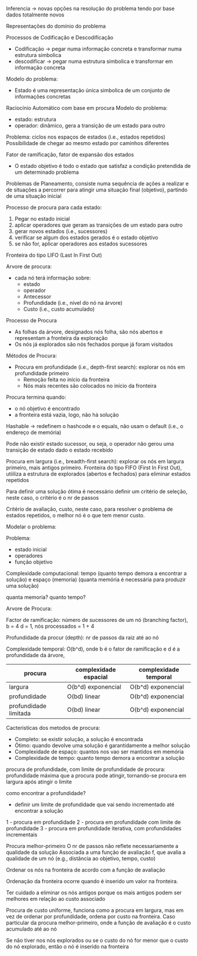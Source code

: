 Inferencia -> novas opções na resolução do problema tendo por base dados totalmente novos

Representações do domínio do problema

Processos de Codificação e Descodificação
- Codificação -> pegar numa informação concreta e transformar numa estrutura simbolica
- descodificar -> pegar numa estrutura simbolica e transformar em informação concreta

Modelo do problema:
- Estado é uma representação única simbolica de um conjunto de informações concretas

Raciocínio Automático com base em procura
Modelo do problema:
- estado: estrutura
- operador: dinâmico, gera a transição de um estado para outro

Problema: ciclos nos espaços de estados (i.e., estados repetidos)
Possibilidade de chegar ao mesmo estado por caminhos diferentes


Fator de ramificação, fator de expansão dos estados

- O estado objetivo é todo o estado que satisfaz a condição pretendida de um determinado problema

Problemas de Planeamento, consiste numa sequência de ações a realizar e de situações a percorrer para atingir uma situação final (objetivo), partindo de uma situação inicial

Processo de procura para cada estado:
1. Pegar no estado inicial 
2. aplicar operadores que geram as transições de um estado para outro
3. gerar novos estados (i.e., sucessores)
4. verificar se algum dos estados gerados é o estado objetivo
5. se não for, aplicar operadores aos estados sucessores

Fronteira do tipo LIFO (Last In First Out)

Arvore de procura:
- cada nó terá informação sobre:
  - estado
  - operador
  - Antecessor
  - Profundidade (i.e., nível do nó na árvore)
  - Custo (i.e., custo acumulado)

Processo de Procura
- As folhas da árvore, designados nós folha, são nós abertos e representam a fronteira da exploração
- Os nós já explorados são nós fechados porque já foram visitados

Métodos de Procura:
- Procura em profundidade (i.e., depth-first search): explorar os nós em profundidade primeiro
    - Remoção feita no início da fronteira
    - Nós mais recentes são colocados no início da fronteira

Procura termina quando:
- o nó objetivo é encontrado
- a fronteira está vazia, logo, não há solução

Hashable -> redefinem o hashcode e o equals, não usam o default (i.e., o endereço de memória)

Pode não existir estado sucessor, ou seja, o operador não gerou uma transição de estado dado o estado recebido

Procura em largura (i.e., breadth-first search): explorar os nós em largura primeiro, mais antigos primeiro. Fronteira do tipo FIFO (First In First Out), utiiliza a estrutura de explorados (abertos e fechados) para eliminar estados repetidos

Para definir uma solução ótima é necessário definir um critério de seleção, neste caso, o critério é o nr de passos

Critério de avaliação, custo, neste caso, para resolver o problema
de estados repetidos, o melhor nó é o que tem menor custo.

Modelar o problema:

Problema:
- estado inicial
- operadores
- função objetivo

Complexidade computacional: tempo (quanto tempo demora a encontrar a solução) e espaço (memoria) (quanta memória é necessária para produzir uma solução)

quanta memoria?
quanto tempo?

Arvore de Procura:

Factor de ramificação: número de sucessores de um nó (branching factor), b = 4
d = 1, nós processados = 1 + 4

Profundidade da procur (depth): nr de passos da raiz até ao nó

Complexidade temporal: O(b^d), onde b é o fator de ramificação e d é a profundidade da árvore, 

| procura      | complexidade espacial   | complexidade temporal |
|--------------|-------------------------|-----------------------|
| largura      | O(b^d)   exponencial    | O(b^d)    exponencial |
| profundidade | O(bd)    linear         | O(b^d)    exponencial |
| profundidade limitada | O(bd) linear    | O(b^d)    exponencial |

Cacteristicas dos metodos de procura:
- Completo: se existir solução, a solução é encontrada
- Ótimo: quando devolve uma solução é garantidamente a melhor solução
- Complexidade de espaço: quantos nos vao ser mantidos em memória
- Complexidade de tempo: quanto tempo demora a encontrar a solução

procura de profundidade, com limite de profundidade de procura: profundidade máxima que a procura pode atingir, tornando-se procura em largura após atingir o limite

como encontrar a profundidade?
- definir um limite de profundidade que vai sendo incrementado até encontrar a solução

1 - procura em profundidade
2 - procura em profundidade com limite de profundidade
3 - procura em profundidade iterativa, com profundidades incrementais

Procura melhor-primeiro
O nr de passos não reflete necessariamente a qualidade da solução
Associada a uma função de avaliação f, que avalia a qualidade de um nó (e.g., distância ao objetivo, tempo, custo)

Ordenar os nós na fronteira de acordo com a função de avaliação

Ordenação da fronteira ocorre quando é inserido um valor na fronteira.

Ter cuidado a eliminar os nós antigos porque os mais antigos podem ser melhores em relação ao custo associado

Procura de custo uniforme, funciona como a procura em largura, mas em vez de ordenar por profundidade, ordena por custo na fronteira. Caso particular da procura melhor-primeiro, onde a função de avaliação é o custo acumulado até ao nó

Se não tiver nos nós explorados ou se o custo do nó for menor que o custo do nó explorado, então o nó é inserido na fronteira